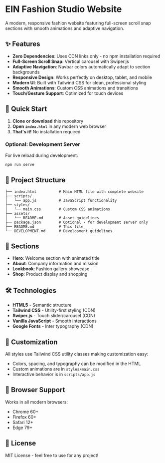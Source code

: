 # EIN Fashion Studio Website

A modern, responsive fashion website featuring full-screen scroll snap sections with smooth animations and adaptive navigation.

## ✨ Features

- **Zero Dependencies**: Uses CDN links only - no npm installation required
- **Full-Screen Scroll Snap**: Vertical carousel with Swiper.js
- **Adaptive Navigation**: Navbar colors automatically adapt to section backgrounds
- **Responsive Design**: Works perfectly on desktop, tablet, and mobile
- **Modern UI**: Built with Tailwind CSS for clean, professional styling
- **Smooth Animations**: Custom CSS animations and transitions
- **Touch/Gesture Support**: Optimized for touch devices

## 🚀 Quick Start

1. **Clone or download** this repository
2. **Open `index.html`** in any modern web browser
3. **That's it!** No installation required

### Optional: Development Server

For live reload during development:

```bash
npm run serve
```

## 📁 Project Structure

```
├── index.html          # Main HTML file with complete website
├── scripts/
│   └── app.js          # JavaScript functionality
├── styles/
│   └── main.css        # Custom CSS animations
├── assets/
│   └── README.md       # Asset guidelines
├── package.json        # Optional - for development server only
├── README.md           # This file
└── DEVELOPMENT.md      # Development guidelines
```

## 🎨 Sections

- **Hero**: Welcome section with animated title
- **About**: Company information and mission
- **Lookbook**: Fashion gallery showcase
- **Shop**: Product display and shopping

## 🛠️ Technologies

- **HTML5** - Semantic structure
- **Tailwind CSS** - Utility-first styling (CDN)
- **Swiper.js** - Touch slider/carousel (CDN)
- **Vanilla JavaScript** - Smooth interactions
- **Google Fonts** - Inter typography (CDN)

## 💫 Customization

All styles use Tailwind CSS utility classes making customization easy:

- Colors, spacing, and typography can be modified in the HTML
- Custom animations are in `styles/main.css`
- Interactive behavior is in `scripts/app.js`

## 📱 Browser Support

Works in all modern browsers:

- Chrome 60+
- Firefox 60+
- Safari 12+
- Edge 79+

## 📄 License

MIT License - feel free to use for any project!
